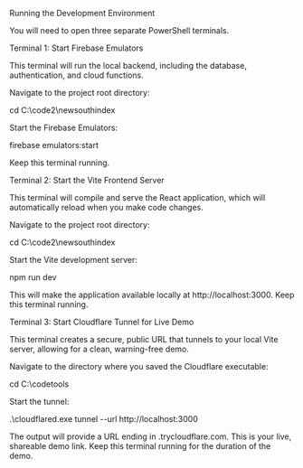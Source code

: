 Running the Development Environment

You will need to open three separate PowerShell terminals.

Terminal 1: Start Firebase Emulators

This terminal will run the local backend, including the database, authentication, and cloud functions.

Navigate to the project root directory:

cd C:\code2\newsouthindex


Start the Firebase Emulators:

firebase emulators:start


Keep this terminal running.

Terminal 2: Start the Vite Frontend Server

This terminal will compile and serve the React application, which will automatically reload when you make code changes.

Navigate to the project root directory:

cd C:\code2\newsouthindex


Start the Vite development server:

npm run dev


This will make the application available locally at http://localhost:3000. Keep this terminal running.

Terminal 3: Start Cloudflare Tunnel for Live Demo

This terminal creates a secure, public URL that tunnels to your local Vite server, allowing for a clean, warning-free demo.

Navigate to the directory where you saved the Cloudflare executable:

cd C:\codetools


Start the tunnel:

.\cloudflared.exe tunnel --url http://localhost:3000


The output will provide a URL ending in .trycloudflare.com. This is your live, shareable demo link. Keep this terminal running for the duration of the demo.